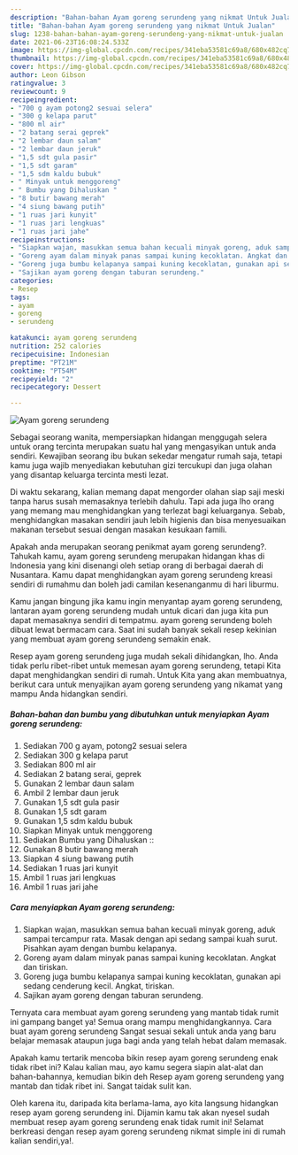 ```yaml
---
description: "Bahan-bahan Ayam goreng serundeng yang nikmat Untuk Jualan"
title: "Bahan-bahan Ayam goreng serundeng yang nikmat Untuk Jualan"
slug: 1238-bahan-bahan-ayam-goreng-serundeng-yang-nikmat-untuk-jualan
date: 2021-06-23T16:08:24.533Z
image: https://img-global.cpcdn.com/recipes/341eba53581c69a8/680x482cq70/ayam-goreng-serundeng-foto-resep-utama.jpg
thumbnail: https://img-global.cpcdn.com/recipes/341eba53581c69a8/680x482cq70/ayam-goreng-serundeng-foto-resep-utama.jpg
cover: https://img-global.cpcdn.com/recipes/341eba53581c69a8/680x482cq70/ayam-goreng-serundeng-foto-resep-utama.jpg
author: Leon Gibson
ratingvalue: 3
reviewcount: 9
recipeingredient:
- "700 g ayam potong2 sesuai selera"
- "300 g kelapa parut"
- "800 ml air"
- "2 batang serai geprek"
- "2 lembar daun salam"
- "2 lembar daun jeruk"
- "1,5 sdt gula pasir"
- "1,5 sdt garam"
- "1,5 sdm kaldu bubuk"
- " Minyak untuk menggoreng"
- " Bumbu yang Dihaluskan "
- "8 butir bawang merah"
- "4 siung bawang putih"
- "1 ruas jari kunyit"
- "1 ruas jari lengkuas"
- "1 ruas jari jahe"
recipeinstructions:
- "Siapkan wajan, masukkan semua bahan kecuali minyak goreng, aduk sampai tercampur rata. Masak dengan api sedang sampai kuah surut. Pisahkan ayam dengan bumbu kelapanya."
- "Goreng ayam dalam minyak panas sampai kuning kecoklatan. Angkat dan tiriskan."
- "Goreng juga bumbu kelapanya sampai kuning kecoklatan, gunakan api sedang cenderung kecil. Angkat, tiriskan."
- "Sajikan ayam goreng dengan taburan serundeng."
categories:
- Resep
tags:
- ayam
- goreng
- serundeng

katakunci: ayam goreng serundeng 
nutrition: 252 calories
recipecuisine: Indonesian
preptime: "PT21M"
cooktime: "PT54M"
recipeyield: "2"
recipecategory: Dessert

---
```



![Ayam goreng serundeng](https://img-global.cpcdn.com/recipes/341eba53581c69a8/680x482cq70/ayam-goreng-serundeng-foto-resep-utama.jpg)

Sebagai seorang wanita, mempersiapkan hidangan menggugah selera untuk orang tercinta merupakan suatu hal yang mengasyikan untuk anda sendiri. Kewajiban seorang ibu bukan sekedar mengatur rumah saja, tetapi kamu juga wajib menyediakan kebutuhan gizi tercukupi dan juga olahan yang disantap keluarga tercinta mesti lezat.

Di waktu  sekarang, kalian memang dapat mengorder olahan siap saji meski tanpa harus susah memasaknya terlebih dahulu. Tapi ada juga lho orang yang memang mau menghidangkan yang terlezat bagi keluarganya. Sebab, menghidangkan masakan sendiri jauh lebih higienis dan bisa menyesuaikan makanan tersebut sesuai dengan masakan kesukaan famili. 



Apakah anda merupakan seorang penikmat ayam goreng serundeng?. Tahukah kamu, ayam goreng serundeng merupakan hidangan khas di Indonesia yang kini disenangi oleh setiap orang di berbagai daerah di Nusantara. Kamu dapat menghidangkan ayam goreng serundeng kreasi sendiri di rumahmu dan boleh jadi camilan kesenanganmu di hari liburmu.

Kamu jangan bingung jika kamu ingin menyantap ayam goreng serundeng, lantaran ayam goreng serundeng mudah untuk dicari dan juga kita pun dapat memasaknya sendiri di tempatmu. ayam goreng serundeng boleh dibuat lewat bermacam cara. Saat ini sudah banyak sekali resep kekinian yang membuat ayam goreng serundeng semakin enak.

Resep ayam goreng serundeng juga mudah sekali dihidangkan, lho. Anda tidak perlu ribet-ribet untuk memesan ayam goreng serundeng, tetapi Kita dapat menghidangkan sendiri di rumah. Untuk Kita yang akan membuatnya, berikut cara untuk menyajikan ayam goreng serundeng yang nikamat yang mampu Anda hidangkan sendiri.

<!--inarticleads1-->

##### Bahan-bahan dan bumbu yang dibutuhkan untuk menyiapkan Ayam goreng serundeng:

1. Sediakan 700 g ayam, potong2 sesuai selera
1. Sediakan 300 g kelapa parut
1. Sediakan 800 ml air
1. Sediakan 2 batang serai, geprek
1. Gunakan 2 lembar daun salam
1. Ambil 2 lembar daun jeruk
1. Gunakan 1,5 sdt gula pasir
1. Gunakan 1,5 sdt garam
1. Gunakan 1,5 sdm kaldu bubuk
1. Siapkan  Minyak untuk menggoreng
1. Sediakan  Bumbu yang Dihaluskan ::
1. Gunakan 8 butir bawang merah
1. Siapkan 4 siung bawang putih
1. Sediakan 1 ruas jari kunyit
1. Ambil 1 ruas jari lengkuas
1. Ambil 1 ruas jari jahe




<!--inarticleads2-->

##### Cara menyiapkan Ayam goreng serundeng:

1. Siapkan wajan, masukkan semua bahan kecuali minyak goreng, aduk sampai tercampur rata. Masak dengan api sedang sampai kuah surut. Pisahkan ayam dengan bumbu kelapanya.
1. Goreng ayam dalam minyak panas sampai kuning kecoklatan. Angkat dan tiriskan.
1. Goreng juga bumbu kelapanya sampai kuning kecoklatan, gunakan api sedang cenderung kecil. Angkat, tiriskan.
1. Sajikan ayam goreng dengan taburan serundeng.




Ternyata cara membuat ayam goreng serundeng yang mantab tidak rumit ini gampang banget ya! Semua orang mampu menghidangkannya. Cara buat ayam goreng serundeng Sangat sesuai sekali untuk anda yang baru belajar memasak ataupun juga bagi anda yang telah hebat dalam memasak.

Apakah kamu tertarik mencoba bikin resep ayam goreng serundeng enak tidak ribet ini? Kalau kalian mau, ayo kamu segera siapin alat-alat dan bahan-bahannya, kemudian bikin deh Resep ayam goreng serundeng yang mantab dan tidak ribet ini. Sangat taidak sulit kan. 

Oleh karena itu, daripada kita berlama-lama, ayo kita langsung hidangkan resep ayam goreng serundeng ini. Dijamin kamu tak akan nyesel sudah membuat resep ayam goreng serundeng enak tidak rumit ini! Selamat berkreasi dengan resep ayam goreng serundeng nikmat simple ini di rumah kalian sendiri,ya!.

